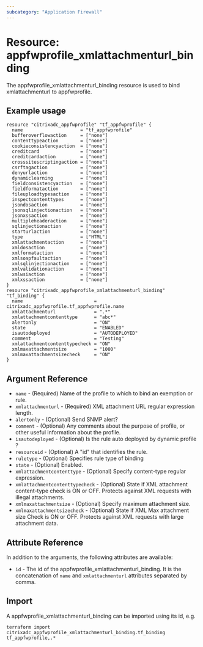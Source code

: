 ```yaml
---
subcategory: "Application Firewall"
---
```


# Resource: appfwprofile_xmlattachmenturl_binding

The appfwprofile_xmlattachmenturl_binding resource is used to bind xmlattachmenturl to appfwprofile.


## Example usage

```hcl
resource "citrixadc_appfwprofile" "tf_appfwprofile" {
  name                     = "tf_appfwprofile"
  bufferoverflowaction     = ["none"]
  contenttypeaction        = ["none"]
  cookieconsistencyaction  = ["none"]
  creditcard               = ["none"]
  creditcardaction         = ["none"]
  crosssitescriptingaction = ["none"]
  csrftagaction            = ["none"]
  denyurlaction            = ["none"]
  dynamiclearning          = ["none"]
  fieldconsistencyaction   = ["none"]
  fieldformataction        = ["none"]
  fileuploadtypesaction    = ["none"]
  inspectcontenttypes      = ["none"]
  jsondosaction            = ["none"]
  jsonsqlinjectionaction   = ["none"]
  jsonxssaction            = ["none"]
  multipleheaderaction     = ["none"]
  sqlinjectionaction       = ["none"]
  starturlaction           = ["none"]
  type                     = ["HTML"]
  xmlattachmentaction      = ["none"]
  xmldosaction             = ["none"]
  xmlformataction          = ["none"]
  xmlsoapfaultaction       = ["none"]
  xmlsqlinjectionaction    = ["none"]
  xmlvalidationaction      = ["none"]
  xmlwsiaction             = ["none"]
  xmlxssaction             = ["none"]
}
resource "citrixadc_appfwprofile_xmlattachmenturl_binding" "tf_binding" {
  name                          = citrixadc_appfwprofile.tf_appfwprofile.name
  xmlattachmenturl              = ".*"
  xmlattachmentcontenttype      = "abc*"
  alertonly                     = "ON"
  state                         = "ENABLED"
  isautodeployed                = "AUTODEPLOYED"
  comment                       = "Testing"
  xmlattachmentcontenttypecheck = "ON"
  xmlmaxattachmentsize          = "1000"
  xmlmaxattachmentsizecheck     = "ON"
}
```


## Argument Reference

* `name` - (Required) Name of the profile to which to bind an exemption or rule.
* `xmlattachmenturl` - (Required) XML attachment URL regular expression length.
* `alertonly` - (Optional) Send SNMP alert?
* `comment` - (Optional) Any comments about the purpose of profile, or other useful information about the profile.
* `isautodeployed` - (Optional) Is the rule auto deployed by dynamic profile ?
* `resourceid` - (Optional) A "id" that identifies the rule.
* `ruletype` - (Optional) Specifies rule type of binding
* `state` - (Optional) Enabled.
* `xmlattachmentcontenttype` - (Optional) Specify content-type regular expression.
* `xmlattachmentcontenttypecheck` - (Optional) State if XML attachment content-type check is ON or OFF. Protects against XML requests with illegal attachments.
* `xmlmaxattachmentsize` - (Optional) Specify maximum attachment size.
* `xmlmaxattachmentsizecheck` - (Optional) State if XML Max attachment size Check is ON or OFF. Protects against XML requests with large attachment data.


## Attribute Reference

In addition to the arguments, the following attributes are available:

* `id` - The id of the appfwprofile_xmlattachmenturl_binding. It is the concatenation of `name`  and `xmlattachmenturl` attributes separated by comma.


## Import

A appfwprofile_xmlattachmenturl_binding can be imported using its id, e.g.

```shell
terraform import citrixadc_appfwprofile_xmlattachmenturl_binding.tf_binding tf_appfwprofile,.*
```
